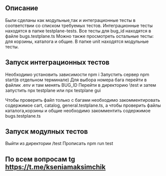 ## Описание
Были сделаны как модульные,так и интеграционные тесты в соответствии со списком требуемых тестов.
Интеграционные тесты находятся в папке testplane-tests. Все тесты для bug_id находятся в файле bugs.testplane.ts
Можно также просмотреть остальные тесты: для корзины, каталога и общие.
В папке unit находятся модульные тесты.

## Запуск интеграционных тестов
Необходимо установить зависимости npm i
Запустить сервер npm start(в отдельном терминале)
Для выбора номера бага перейти в файлик .env и там менять BUG_ID
Перейти в директорию \test и затем запустить npx testplane или npx testplane gui

Чтобы проверить файл только с багами необходимо закомментировать содержимое cart, catalog, general.testplane.ts, а чтобы проверить файлы каталога,корзины и общие необходимо закомментить содержимое bugs.testplane.ts

## Запуск модулных тестов
Выйти из директории /test
Прописать npm run test


## По всем вопросам tg https://t.me/kseniamaksimchik
